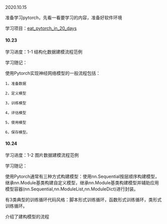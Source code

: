 2020.10.15

准备学习pytorch，先看一看要学习的内容，准备好软件环境

学习项目：[eat_pytorch_in_20_days](https://github.com/lyhue1991/eat_pytorch_in_20_days)


#### 10.23

学习进度：1-1 结构化数据建模流程范例

学习随记：

使用Pytorch实现神经网络模型的一般流程包括：

    1，准备数据

    2，定义模型

    3，训练模型

    4，评估模型

    5，使用模型

    6，保存模型。

#### 10.24

学习进度：1-2 图片数据建模流程范例

学习随记：

使用Pytorch通常有三种方式构建模型：使用nn.Sequential按层顺序构建模型，继承nn.Module基类构建自定义模型，继承nn.Module基类构建模型并辅助应用模型容器(nn.Sequential,nn.ModuleList,nn.ModuleDict)进行封装。

有3类典型的训练循环代码风格：脚本形式训练循环，函数形式训练循环，类形式训练循环。

介绍了建构模型的流程
